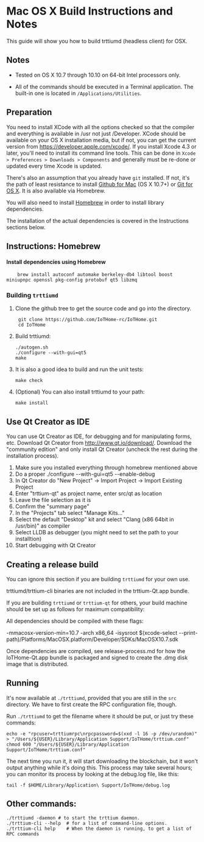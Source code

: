 Mac OS X Build Instructions and Notes
====================================
This guide will show you how to build trttiumd (headless client) for OSX.

Notes
-----

* Tested on OS X 10.7 through 10.10 on 64-bit Intel processors only.

* All of the commands should be executed in a Terminal application. The
built-in one is located in `/Applications/Utilities`.

Preparation
-----------

You need to install XCode with all the options checked so that the compiler
and everything is available in /usr not just /Developer. XCode should be
available on your OS X installation media, but if not, you can get the
current version from https://developer.apple.com/xcode/. If you install
Xcode 4.3 or later, you'll need to install its command line tools. This can
be done in `Xcode > Preferences > Downloads > Components` and generally must
be re-done or updated every time Xcode is updated.

There's also an assumption that you already have `git` installed. If
not, it's the path of least resistance to install [Github for Mac](https://mac.github.com/)
(OS X 10.7+) or
[Git for OS X](https://code.google.com/p/git-osx-installer/). It is also
available via Homebrew.

You will also need to install [Homebrew](http://brew.sh) in order to install library
dependencies.

The installation of the actual dependencies is covered in the Instructions
sections below.

Instructions: Homebrew
----------------------

#### Install dependencies using Homebrew

        brew install autoconf automake berkeley-db4 libtool boost miniupnpc openssl pkg-config protobuf qt5 libzmq

### Building `trttiumd`

1. Clone the github tree to get the source code and go into the directory.

        git clone https://github.com/IoTHome-rc/IoTHome.git
        cd IoTHome

2.  Build trttiumd:

        ./autogen.sh
        ./configure --with-gui=qt5
        make

3.  It is also a good idea to build and run the unit tests:

        make check

4.  (Optional) You can also install trttiumd to your path:

        make install

Use Qt Creator as IDE
------------------------
You can use Qt Creator as IDE, for debugging and for manipulating forms, etc.
Download Qt Creator from http://www.qt.io/download/. Download the "community edition" and only install Qt Creator (uncheck the rest during the installation process).

1. Make sure you installed everything through homebrew mentioned above
2. Do a proper ./configure --with-gui=qt5 --enable-debug
3. In Qt Creator do "New Project" -> Import Project -> Import Existing Project
4. Enter "trttium-qt" as project name, enter src/qt as location
5. Leave the file selection as it is
6. Confirm the "summary page"
7. In the "Projects" tab select "Manage Kits..."
8. Select the default "Desktop" kit and select "Clang (x86 64bit in /usr/bin)" as compiler
9. Select LLDB as debugger (you might need to set the path to your installtion)
10. Start debugging with Qt Creator

Creating a release build
------------------------
You can ignore this section if you are building `trttiumd` for your own use.

trttiumd/trttium-cli binaries are not included in the trttium-Qt.app bundle.

If you are building `trttiumd` or `trttium-qt` for others, your build machine should be set up
as follows for maximum compatibility:

All dependencies should be compiled with these flags:

 -mmacosx-version-min=10.7
 -arch x86_64
 -isysroot $(xcode-select --print-path)/Platforms/MacOSX.platform/Developer/SDKs/MacOSX10.7.sdk

Once dependencies are compiled, see release-process.md for how the IoTHome-Qt.app
bundle is packaged and signed to create the .dmg disk image that is distributed.

Running
-------

It's now available at `./trttiumd`, provided that you are still in the `src`
directory. We have to first create the RPC configuration file, though.

Run `./trttiumd` to get the filename where it should be put, or just try these
commands:

    echo -e "rpcuser=trttiumrpc\nrpcpassword=$(xxd -l 16 -p /dev/urandom)" > "/Users/${USER}/Library/Application Support/IoTHome/trttium.conf"
    chmod 600 "/Users/${USER}/Library/Application Support/IoTHome/trttium.conf"

The next time you run it, it will start downloading the blockchain, but it won't
output anything while it's doing this. This process may take several hours;
you can monitor its process by looking at the debug.log file, like this:

    tail -f $HOME/Library/Application\ Support/IoTHome/debug.log

Other commands:
-------

    ./trttiumd -daemon # to start the trttium daemon.
    ./trttium-cli --help  # for a list of command-line options.
    ./trttium-cli help    # When the daemon is running, to get a list of RPC commands
